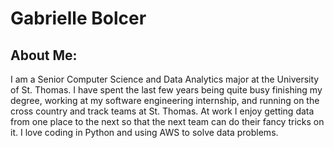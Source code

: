 # Gabrielle Bolcer


## About Me:


  I am a Senior Computer Science and Data Analytics major at the University of St. Thomas. I have spent the last few years being quite busy finishing my degree, working 
  at my software engineering internship, and running on the cross country and track teams at St. Thomas. At work I enjoy getting data from one place to the next so 
  that the next team can do their fancy tricks on it. I love coding in Python and using AWS to solve data problems. 
